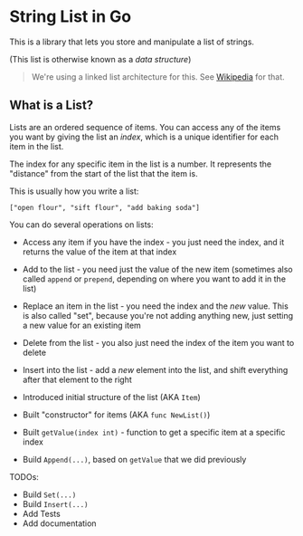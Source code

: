 # String List in Go

This is a library that lets you store and manipulate a list of strings.

(This list is otherwise known as a _data structure_)

>We're using a linked list architecture for this. See [Wikipedia](https://en.wikipedia.org/wiki/Linked_list) for that.

## What is a List?

Lists are an ordered sequence of items. You can access any of the items you want by giving the list an _index_, which is a unique identifier for each item in the list.

The index for any specific item in the list is a number. It represents the "distance" from the start of the list that the item is.

This is usually how you write a list:

```
["open flour", "sift flour", "add baking soda"]
```

You can do several operations on lists:

- Access any item if you have the index - you just need the index, and it returns the value of the item at that index
- Add to the list - you need just the value of the new item (sometimes also called `append` or `prepend`, depending on where you want to add it in the list)
- Replace an item in the list - you need the index and the _new_ value. This is also called "set", because you're not adding anything new, just setting a new value for an existing item
- Delete from the list - you also just need the index of the item you want to delete
- Insert into the list - add a _new_ element into the list, and shift everything after that element to the right


- Introduced initial structure of the list (AKA `Item`)
- Built "constructor" for items (AKA `func NewList()`)
- Built `getValue(index int)` - function to get a specific item at a specific index
- Build `Append(...)`, based on `getValue` that we did previously

TODOs:

- Build `Set(...)`
- Build `Insert(...)`
- Add Tests
- Add documentation

